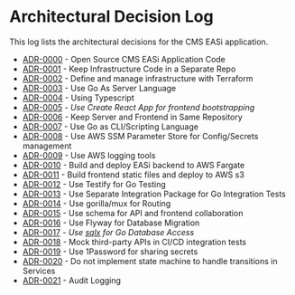 # Architectural Decision Log

This log lists the architectural decisions for the CMS EASi application.

<!-- adrlog -->

- [ADR-0000](0000-open-source-application-code.md) - Open Source CMS EASi Application Code
- [ADR-0001](0001-separate-infra-repo.md) - Keep Infrastructure Code in a Separate Repo
- [ADR-0002](0002-use-terraform.md) - Define and manage infrastructure with Terraform
- [ADR-0003](0003-use-golang-for-server.md) - Use Go As Server Language
- [ADR-0004](0004-using-typescript.md) - Using Typescript
- [ADR-0005](0005-frontend-toolchain-choice.md) - *Use Create React App for frontend bootstrapping*
- [ADR-0006](0006-frontend-server-repo.md) - Keep Server and Frontend in Same Repository
- [ADR-0007](0007-go-for-scripting.md) - Use Go as CLI/Scripting Language
- [ADR-0008](0008-ssm-for-configsecrets.md) - Use AWS SSM Parameter Store for Config/Secrets management
- [ADR-0009](0009-logging-platform.md) - Use AWS logging tools
- [ADR-0010](0010-build-and-deploy-go-backend.md) - Build and deploy EASi backend to AWS Fargate
- [ADR-0011](0011-build-and-deploy-react.md) - Build frontend static files and deploy to AWS s3
- [ADR-0012](0012-backend-testing-suite.md) - Use Testify for Go Testing
- [ADR-0013](0013-backend-testing-structure.md) - Use Separate Integration Package for Go Integration Tests
- [ADR-0014](0014-use-mux-for-routing.md) - Use gorilla/mux for Routing
- [ADR-0015](0015-api-schema.md) - Use schema for API and frontend collaboration
- [ADR-0016](0016-migration-tool.md) - Use Flyway for Database Migration
- [ADR-0017](0017-go-orm.md) - *Use [sqlx](https://github.com/jmoiron/sqlx) for Go Database Access*
- [ADR-0018](0018-integration-tests-third-party-apis.md) - Mock third-party APIs in CI/CD integration tests
- [ADR-0019](0019-use-1password-for-sharing-secrets.md) - Use 1Password for sharing secrets
- [ADR-0020](0020-do-not-implement-state-machine.md) - Do not implement state machine to handle transitions in Services
- [ADR-0021](0021-audit-logging.md) - Audit Logging

<!-- adrlogstop -->
